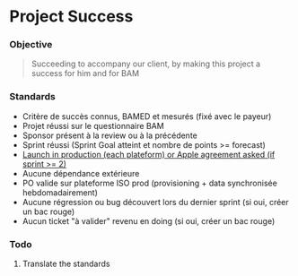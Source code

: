 # Project Success

### Objective
> Succeeding to accompany our client, by making this project a success for him and for BAM

### Standards
- Critère de succès connus, BAMED et mesurés (fixé avec le payeur)
- Projet réussi sur le questionnaire BAM
- Sponsor présent à la review ou à la précédente
- Sprint réussi (Sprint Goal atteint et nombre de points >= forecast)
- [Launch in production (each plateform) or Apple agreement asked (if sprint >= 2)](/project-standards/project-success/production.s.md)
- Aucune dépendance extérieure
- PO valide sur plateforme ISO prod (provisioning + data synchronisée hebdomadairement)
- Aucune régression ou bug découvert lors du dernier sprint (si oui, créer un bac rouge)
- Aucun ticket "à valider" revenu en doing (si oui, créer un bac rouge)

### Todo
1. Translate the standards
